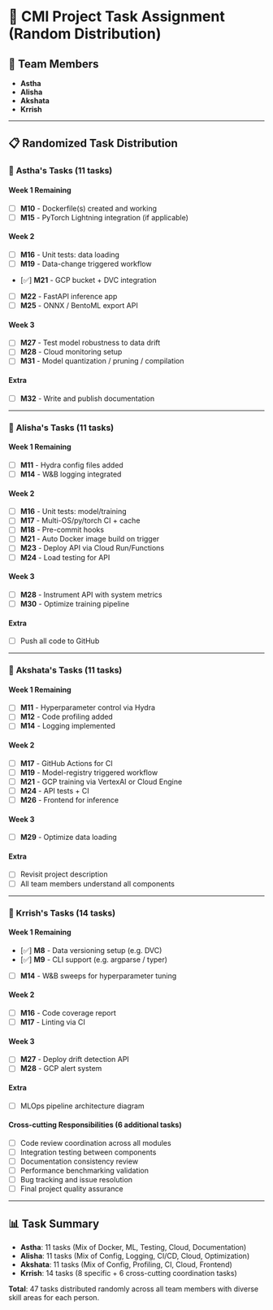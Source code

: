 # 🧠 CMI Project Task Assignment (Random Distribution)

## 👥 Team Members
- **Astha**
- **Alisha** 
- **Akshata**
- **Krrish**

---

## 📋 Randomized Task Distribution

### 🔧 **Astha's Tasks** (11 tasks)

#### Week 1 Remaining
- [ ] **M10** - Dockerfile(s) created and working
- [ ] **M15** - PyTorch Lightning integration (if applicable)

#### Week 2
- [ ] **M16** - Unit tests: data loading
- [ ] **M19** - Data-change triggered workflow
- [✅] **M21** - GCP bucket + DVC integration
- [ ] **M22** - FastAPI inference app
- [ ] **M25** - ONNX / BentoML export API

#### Week 3
- [ ] **M27** - Test model robustness to data drift
- [ ] **M28** - Cloud monitoring setup
- [ ] **M31** - Model quantization / pruning / compilation

#### Extra
- [ ] **M32** - Write and publish documentation

---

### 🧪 **Alisha's Tasks** (11 tasks)

#### Week 1 Remaining
- [ ] **M11** - Hydra config files added
- [ ] **M14** - W&B logging integrated

#### Week 2
- [ ] **M16** - Unit tests: model/training
- [ ] **M17** - Multi-OS/py/torch CI + cache
- [ ] **M18** - Pre-commit hooks
- [ ] **M21** - Auto Docker image build on trigger
- [ ] **M23** - Deploy API via Cloud Run/Functions
- [ ] **M24** - Load testing for API

#### Week 3
- [ ] **M28** - Instrument API with system metrics
- [ ] **M30** - Optimize training pipeline

#### Extra
- [ ] Push all code to GitHub

---

### 🚀 **Akshata's Tasks** (11 tasks)

#### Week 1 Remaining
- [ ] **M11** - Hyperparameter control via Hydra
- [ ] **M12** - Code profiling added
- [ ] **M14** - Logging implemented

#### Week 2
- [ ] **M17** - GitHub Actions for CI
- [ ] **M19** - Model-registry triggered workflow
- [ ] **M21** - GCP training via VertexAI or Cloud Engine
- [ ] **M24** - API tests + CI
- [ ] **M26** - Frontend for inference

#### Week 3
- [ ] **M29** - Optimize data loading

#### Extra
- [ ] Revisit project description
- [ ] All team members understand all components

---

### 🎯 **Krrish's Tasks** (14 tasks)

#### Week 1 Remaining
- [✅] **M8** - Data versioning setup (e.g. DVC)
- [✅] **M9** - CLI support (e.g. argparse / typer)
- [ ] **M14** - W&B sweeps for hyperparameter tuning

#### Week 2
- [ ] **M16** - Code coverage report
- [ ] **M17** - Linting via CI

#### Week 3
- [ ] **M27** - Deploy drift detection API
- [ ] **M28** - GCP alert system

#### Extra
- [ ] MLOps pipeline architecture diagram

#### Cross-cutting Responsibilities (6 additional tasks)
- [ ] Code review coordination across all modules
- [ ] Integration testing between components
- [ ] Documentation consistency review
- [ ] Performance benchmarking validation
- [ ] Bug tracking and issue resolution
- [ ] Final project quality assurance

---

## 📊 Task Summary
- **Astha**: 11 tasks (Mix of Docker, ML, Testing, Cloud, Documentation)
- **Alisha**: 11 tasks (Mix of Config, Logging, CI/CD, Cloud, Optimization)
- **Akshata**: 11 tasks (Mix of Config, Profiling, CI, Cloud, Frontend)
- **Krrish**: 14 tasks (8 specific + 6 cross-cutting coordination tasks)

**Total**: 47 tasks distributed randomly across all team members with diverse skill areas for each person.

